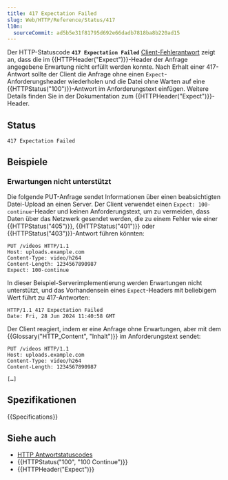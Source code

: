 ```yaml
---
title: 417 Expectation Failed
slug: Web/HTTP/Reference/Status/417
l10n:
  sourceCommit: ad5b5e31f81795d692e66dadb7818ba8b220ad15
---
```


Der HTTP-Statuscode **`417 Expectation Failed`** [Client-Fehlerantwort](/de/docs/Web/HTTP/Reference/Status#client_error_responses) zeigt an, dass die im {{HTTPHeader("Expect")}}-Header der Anfrage angegebene Erwartung nicht erfüllt werden konnte. Nach Erhalt einer 417-Antwort sollte der Client die Anfrage ohne einen `Expect`-Anforderungsheader wiederholen und die Datei ohne Warten auf eine {{HTTPStatus("100")}}-Antwort im Anforderungstext einfügen. Weitere Details finden Sie in der Dokumentation zum {{HTTPHeader("Expect")}}-Header.

## Status

```http
417 Expectation Failed
```

## Beispiele

### Erwartungen nicht unterstützt

Die folgende PUT-Anfrage sendet Informationen über einen beabsichtigten Datei-Upload an einen Server. Der Client verwendet einen `Expect: 100-continue`-Header und keinen Anforderungstext, um zu vermeiden, dass Daten über das Netzwerk gesendet werden, die zu einem Fehler wie einer {{HTTPStatus("405")}}, {{HTTPStatus("401")}} oder {{HTTPStatus("403")}}-Antwort führen könnten:

```http
PUT /videos HTTP/1.1
Host: uploads.example.com
Content-Type: video/h264
Content-Length: 1234567890987
Expect: 100-continue
```

In dieser Beispiel-Serverimplementierung werden Erwartungen nicht unterstützt, und das Vorhandensein eines `Expect`-Headers mit beliebigem Wert führt zu 417-Antworten:

```http
HTTP/1.1 417 Expectation Failed
Date: Fri, 28 Jun 2024 11:40:58 GMT
```

Der Client reagiert, indem er eine Anfrage ohne Erwartungen, aber mit dem {{Glossary("HTTP_Content", "Inhalt")}} im Anforderungstext sendet:

```http
PUT /videos HTTP/1.1
Host: uploads.example.com
Content-Type: video/h264
Content-Length: 1234567890987

[…]
```

## Spezifikationen

{{Specifications}}

## Siehe auch

- [HTTP Antwortstatuscodes](/de/docs/Web/HTTP/Reference/Status)
- {{HTTPStatus("100", "100 Continue")}}
- {{HTTPHeader("Expect")}}
